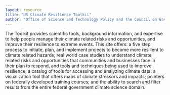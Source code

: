 ```yaml
---
layout: resource
title: "US Climate Resilience Toolkit"
author: "Office of Science and Technology Policy and The Council on Environmental Quality"
---
```


The Toolkit provides scientific tools, background information, and expertise to help people manage their climate related risks and opportunities, and improve their resilience to extreme events. This site offers: a five step process to initiate, plan, and implement projects to become more resilient to climate related hazards; real world case studies to understand climate related risks and opportunities that communities and businesses face in their plan to respond, and tools and techniques being used to improve resilience; a catalog of tools for accessing and analyzing climate data; a visualization tool that offers maps of climate stressors and impacts; pointers on federally developed training courses; and the ability to search and filter results from the entire federal government climate science domain. 